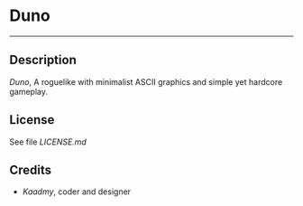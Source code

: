 # Duno

* * *

## Description

*Duno*, A roguelike with minimalist ASCII graphics and simple yet hardcore gameplay.

## License

See file _LICENSE.md_

## Credits

- *Kaadmy*, coder and designer